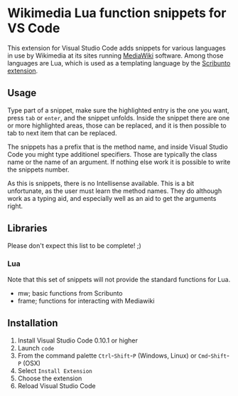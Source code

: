 # Wikimedia Lua function snippets for VS Code

This extension for Visual Studio Code adds snippets for various languages in use by Wikimedia at its sites running [MediaWiki](http://www.mediawiki.org) software. Among those languages are Lua, which is used as a templating language by the [Scribunto extension](https://www.mediawiki.org/wiki/Extension:Scribunto).

## Usage
Type part of a snippet, make sure the highlighted entry is the one you want, press `tab` or `enter`, and the snippet unfolds. Inside the snippet there are one or more highlighted areas, those can be replaced, and it is then possible to tab to next item that can be replaced.

The snippets has a prefix that is the method name, and inside Visual Studio Code you might type additionel specifiers. Those are typically the class name or the name of an argument. If nothing else work it is possible to write the snippets number.

As this is snippets, there is no Intellisense available. This is a bit unfortunate, as the user must learn the method names. They do although work as a typing aid, and especially well as an aid to get the arguments right.

## Libraries
Please don't expect this list to be complete! ;)

### Lua

Note that this set of snippets will not provide the standard functions for Lua.

 - mw; basic functions from Scribunto
 - frame; functions for interacting with Mediawiki
 
## Installation

1. Install Visual Studio Code 0.10.1 or higher
2. Launch `code`
3. From the command palette `Ctrl`-`Shift`-`P` (Windows, Linux) or `Cmd`-`Shift`-`P` (OSX)
4. Select `Install Extension`
5. Choose the extension
6. Reload Visual Studio Code
